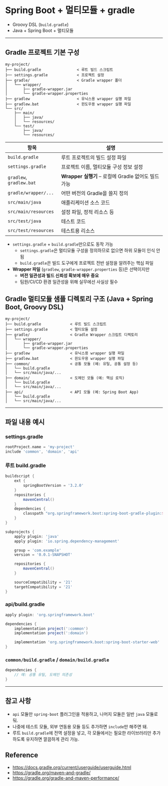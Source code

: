 # Spring Boot + 멀티모듈 + gradle

- Groovy DSL (`build.gradle`)
- Java + Spring Boot + 멀티모듈

---

## Gradle 프로젝트 기본 구성

```
my-project/
├── build.gradle                < 루트 빌드 스크립트
├── settings.gradle             < 프로젝트 설정
├── gradle/                     < Gradle wrapper 폴더
│   └── wrapper/
│       ├── gradle-wrapper.jar
│       └── gradle-wrapper.properties
├── gradlew                     < 유닉스용 wrapper 실행 파일
├── gradlew.bat                 < 윈도우용 wrapper 실행 파일
└── src/
    ├── main/
    │   ├── java/
    │   └── resources/
    └── test/
        ├── java/
        └── resources/
```

| 항목                       | 설명                                     |
|--------------------------|----------------------------------------|
| `build.gradle`           | 루트 프로젝트의 빌드 설정 파일                      |
| `settings.gradle`        | 프로젝트 이름, 멀티모듈 구성 정보 설정                 |
| `gradlew`, `gradlew.bat` | **Wrapper 실행기** – 로컬에 Gradle 없어도 빌드 가능 |
| `gradle/wrapper/...`     | 어떤 버전의 Gradle을 쓸지 정의                   |
| `src/main/java`          | 애플리케이션 소스 코드                           |
| `src/main/resources`     | 설정 파일, 정적 리소스 등                        |
| `src/test/java`          | 테스트 코드                                 |
| `src/test/resources`     | 테스트용 리소스                               |

- `settings.gradle` + `build.gradle`만으로도 동작 가능
  - `settings.gradle`은 멀티모듈 구성을 정의하므로 없으면 하위 모듈이 인식 안 됨
  - `build.gradle`은 빌드 도구에게 프로젝트 전반 설정을 알려주는 핵심 파일
- **Wrapper 파일** (`gradlew`, `gradle-wrapper.properties` 등)은 선택이지만 
  - **버전 일관성과 빌드 신뢰성 확보에 매우 중요**
  - 팀원/CI/CD 환경 일관성을 위해 실무에선 사실상 필수

## Gradle 멀티모듈 샘플 디렉토리 구조 (Java + Spring Boot, Groovy DSL)

```
my-project/
├── build.gradle             < 루트 빌드 스크립트
├── settings.gradle          < 멀티모듈 설정
├── gradle/                  < Gradle Wrapper 스크립트 디렉토리
│   └── wrapper/
│       ├── gradle-wrapper.jar
│       └── gradle-wrapper.properties
├── gradlew                  < 유닉스용 wrapper 실행 파일
├── gradlew.bat              < 윈도우용 wrapper 실행 파일
├── common/                  < 공통 모듈 (예: 유틸, 공통 설정 등)
│   └── build.gradle
│   └── src/main/java/...
├── domain/                  < 도메인 모듈 (예: 핵심 로직)
│   └── build.gradle
│   └── src/main/java/...
├── api/                     < API 모듈 (예: Spring Boot App)
│   └── build.gradle
│   └── src/main/java/...
```

---

## 파일 내용 예시

### settings.gradle

```groovy
rootProject.name = 'my-project'
include 'common', 'domain', 'api'
```

### 루트 build.gradle

```groovy
buildscript {
    ext {
        springBootVersion = '3.2.0'
    }
    repositories {
        mavenCentral()
    }
    dependencies {
        classpath "org.springframework.boot:spring-boot-gradle-plugin:${springBootVersion}"
    }
}

subprojects {
    apply plugin: 'java'
    apply plugin: 'io.spring.dependency-management'

    group = 'com.example'
    version = '0.0.1-SNAPSHOT'

    repositories {
        mavenCentral()
    }

    sourceCompatibility = '21'
    targetCompatibility = '21'
}
```

### api/build.gradle

```groovy
apply plugin: 'org.springframework.boot'

dependencies {
    implementation project(':common')
    implementation project(':domain')

    implementation 'org.springframework.boot:spring-boot-starter-web'
}
```

### `common/build.gradle` / `domain/build.gradle`

```groovy
dependencies {
    // 예: 공통 유틸, 도메인 의존성
}
```

---

## 참고 사항

- `api` 모듈만 `spring-boot` 플러그인을 적용하고, 나머지 모듈은 일반 `java` 모듈로 둬.
- 나중에 테스트 모듈, 외부 연동용 모듈 등도 추가하면 `include`만 해주면 돼.
- 루트 `build.gradle`에 전역 설정을 넣고, 각 모듈에서는 필요한 라이브러리만 추가하도록 유지하면 깔끔하게 관리 가능.

## Reference

- https://docs.gradle.org/current/userguide/userguide.html
- https://gradle.org/maven-and-gradle/
- https://gradle.org/gradle-and-maven-performance/
